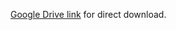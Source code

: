 [Google Drive link](https://drive.google.com/drive/folders/1_XTqvXLsbjBMvaDm9l0rXokXVDBOXKYf?usp=sharing) for direct download. 
